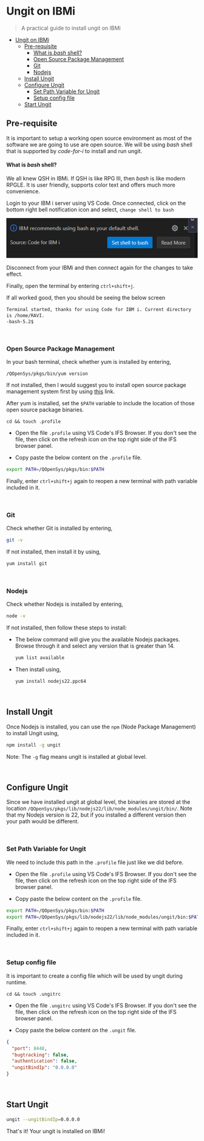 # Ungit on IBMi

> A practical guide to install ungit on IBMi

- [Ungit on IBMi](#ungit-on-ibmi)
  - [Pre-requisite](#pre-requisite)
      - [What is *bash* shell?](#what-is-bash-shell)
    - [Open Source Package Management](#open-source-package-management)
    - [Git](#git)
    - [Nodejs](#nodejs)
  - [Install Ungit](#install-ungit)
  - [Configure Ungit](#configure-ungit)
      - [Set Path Variable for Ungit](#set-path-variable-for-ungit)
      - [Setup config file](#setup-config-file)
  - [Start Ungit](#start-ungit)


## Pre-requisite
It is important to setup a working open source environment as most of the software we are going to use are open source. 
We will be using *bash* shell that is supported by *code-for-i* to install and run ungit.

#### What is *bash* shell?
We all knew QSH in IBMi. If QSH is like RPG III, then *bash* is like modern RPGLE. It is user friendly, supports color text and offers much more convenience. 

Login to your IBM i server using VS Code. Once connected, click on the bottom right bell notification icon and select, `change shell to bash` 

![bash](https://raw.githubusercontent.com/ravisankar-PIO/devopsonibmi/advanced/images/bash.png)

Disconnect from your IBMi and then connect again for the changes to take effect.

Finally, open the terminal by entering `ctrl+shift+j`. 

If all worked good, then you should be seeing the below screen
```
Terminal started, thanks for using Code for IBM i. Current directory is /home/RAVI.
-bash-5.2$ 
```

<br>

### Open Source Package Management
In your bash terminal, check whether yum is installed by entering,
```shell
/QOpenSys/pkgs/bin/yum version
```
If not installed, then I would suggest you to install open source package management system first by using [this](https://www.seidengroup.com/php-documentation/how-to-set-up-the-ibm-i-open-source-environment/) link.

After yum is installed, set the `$PATH` variable to include the location of those open source package binaries. 

```shell
cd && touch .profile
```

- Open the file `.profile` using VS Code's IFS Browser. If you don't see the file, then click on the refresh icon on the top right side of the IFS browser panel.
    
- Copy paste the below content on the `.profile` file.


```bash
export PATH=/QOpenSys/pkgs/bin:$PATH
```
Finally, enter `ctrl+shift+j` again to reopen a new terminal with path variable included in it. 

<br>

### Git 
Check whether Git is installed by entering,
```sh
git -v
```
If not installed, then install it by using,
```sh
yum install git
```

<br>

### Nodejs
Check whether Nodejs is installed by entering,
```sh
node -v
```
If not installed, then follow these steps to install:
- The below command will give you the available Nodejs packages. Browse through it and select any version that is greater than 14. 
  ```sh
  yum list available
  ```
- Then install using,
  ```sh
  yum install nodejs22.ppc64
  ```

<br>

## Install Ungit
Once Nodejs is installed, you can use the `npm` (Node Package Management) to install Ungit using,
```sh
npm install -g ungit
```
Note: The `-g` flag means ungit is installed at global level. 

<br>

## Configure Ungit
Since we have installed ungit at global level, the binaries are stored at the location `/QOpenSys/pkgs/lib/nodejs22/lib/node_modules/ungit/bin/`. Note that my Nodejs version is 22, but if you installed a different version then your path would be different.

<br>

### Set Path Variable for Ungit
We need to include this path in the `.profile` file just like we did before.


- Open the file `.profile` using VS Code's IFS Browser. If you don't see the file, then click on the refresh icon on the top right side of the IFS browser panel.
    
- Copy paste the below content on the `.profile` file.


```bash
export PATH=/QOpenSys/pkgs/bin:$PATH
export PATH=/QOpenSys/pkgs/lib/nodejs22/lib/node_modules/ungit/bin:$PATH
```
Finally, enter `ctrl+shift+j` again to reopen a new terminal with path variable included in it. 

<br>

### Setup config file
It is important to create a config file which will be used by ungit during runtime. 
```shell
cd && touch .ungitrc
```

- Open the file `.ungitrc` using VS Code's IFS Browser. If you don't see the file, then click on the refresh icon on the top right side of the IFS browser panel.
    
- Copy paste the below content on the `.ungit` file.


```json
{
  "port": 8448,
  "bugtracking": false,
  "authentication": false,
  "ungitBindIp": "0.0.0.0"
}
```

<br>

## Start Ungit

```sh
ungit --ungitBindIp=0.0.0.0
```
That's it! Your ungit is installed on IBMi!
